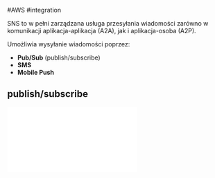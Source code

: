 #AWS #integration

SNS to w pełni zarządzana usługa przesyłania wiadomości zarówno w komunikacji aplikacja-aplikacja (A2A), jak i aplikacja-osoba (A2P).

Umożliwia wysyłanie wiadomości poprzez:

- **Pub/Sub** (publish/subscribe)
- **SMS**
- **Mobile Push**

## publish/subscribe

![SNS pub-sub.png](SNS%20pub-sub.png.md)